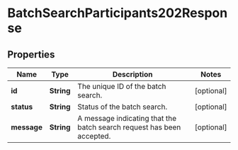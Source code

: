 

# BatchSearchParticipants202Response


## Properties

| Name | Type | Description | Notes |
|------------ | ------------- | ------------- | -------------|
|**id** | **String** | The unique ID of the batch search. |  [optional] |
|**status** | **String** | Status of the batch search. |  [optional] |
|**message** | **String** | A message indicating that the batch search request has been accepted. |  [optional] |



